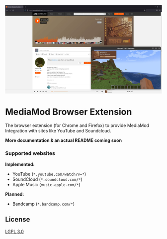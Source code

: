 <img alt="screenshot" src=".github/screenshots/browser.webp" width="640px" />

# MediaMod Browser Extension

The browser extension (for Chrome and Firefox) to provide MediaMod Integration with sites like YouTube and Soundcloud.

**More documentation & an actual README coming soon**

### Supported websites

**Implemented:**

- YouTube (`*.youtube.com/watch?v=*`)
- SoundCloud (`*.soundcloud.com/*`)
- Apple Music (`music.apple.com/*`)

**Planned:**

- Bandcamp (`*.bandcamp.com/*`)

## License

[LGPL 3.0](https://choosealicense.com/licenses/lgpl-3.0/)

